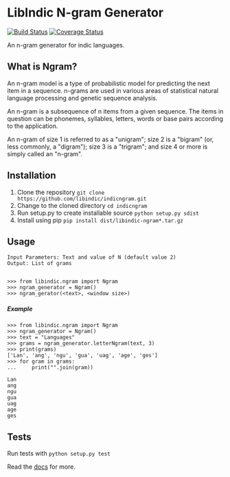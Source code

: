 # LibIndic N-gram Generator
[![Build Status](https://travis-ci.org/libindic/indicngram.svg?branch=master)](https://travis-ci.org/libindic/indicngram)
[![Coverage Status](https://coveralls.io/repos/github/libindic/indicngram/badge.svg?branch=master)](https://coveralls.io/github/libindic/indicngram?branch=master)

An n-gram generator for indic languages.

## What is Ngram?

An n-gram model is a type of probabilistic model for predicting the
next item in a sequence.  n-grams are used in various areas of
statistical natural language processing and genetic sequence analysis.

An n-gram is a subsequence of n items from a given sequence.  The
items in question can be phonemes, syllables, letters, words or base
pairs according to the application. 

An n-gram of size 1 is referred to as a "unigram"; size 2 is a
"bigram" (or, less commonly, a "digram"); size 3 is a "trigram"; and
size 4 or more is simply called an "n-gram".


## Installation
1. Clone the repository `git clone https://github.com/libindic/indicngram.git`
2. Change to the cloned directory `cd indicngram`
3. Run setup.py to create installable source `python setup.py sdist`
3. Install using pip `pip install dist/libindic-ngram*.tar.gz`

## Usage
```
Input Parameters: Text and value of N (default value 2)
Output: List of grams


>>> from libindic.ngram import Ngram
>>> ngram_generator = Ngram()
>>> ngram_gerator(<text>, <window size>)
```

##### Example
```
>>> from libindic.ngram import Ngram
>>> ngram_generator = Ngram()
>>> text = "Languages"
>>> grams = ngram_generator.letterNgram(text, 3)
>>> print(grams)
['Lan', 'ang', 'ngu', 'gua', 'uag', 'age', 'ges']
>>> for gram in grams:
...     print("".join(gram))

Lan
ang
ngu
gua
uag
age
ges
```
## Tests
Run tests with ``python setup.py test``

Read the [docs](http://indicngram.rtfd.org) for more.
